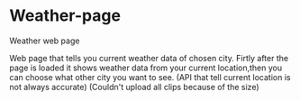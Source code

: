 # Weather-page
Weather web page

Web page that tells you current weather data of chosen city.
Firtly after the page is loaded it shows weather data from your current location,then you can choose what other city you want to see.
(API that tell current location is not always accurate)
(Couldn't upload all clips because of the size)
